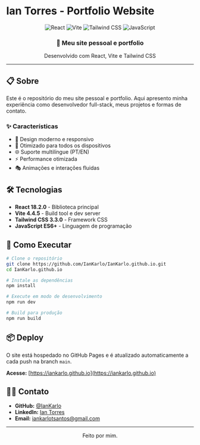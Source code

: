 # Ian Torres - Portfolio Website

<div align="center">
  <img src="https://img.shields.io/badge/React-18.2.0-61DAFB?style=for-the-badge&logo=react&logoColor=white" alt="React" />
  <img src="https://img.shields.io/badge/Vite-4.4.5-646CFF?style=for-the-badge&logo=vite&logoColor=white" alt="Vite" />
  <img src="https://img.shields.io/badge/Tailwind_CSS-3.3.0-38B2AC?style=for-the-badge&logo=tailwind-css&logoColor=white" alt="Tailwind CSS" />
  <img src="https://img.shields.io/badge/JavaScript-ES6+-F7DF1E?style=for-the-badge&logo=javascript&logoColor=black" alt="JavaScript" />
</div>

<div align="center">
  <h3>🚀 Meu site pessoal e portfolio</h3>
  <p>Desenvolvido com React, Vite e Tailwind CSS</p>
</div>

---

## 📋 Sobre

Este é o repositório do meu site pessoal e portfolio. Aqui apresento minha experiência como desenvolvedor full-stack, meus projetos e formas de contato.

### ✨ Características

- 🎨 Design moderno e responsivo
- 📱 Otimizado para todos os dispositivos
- 🌐 Suporte multilíngue (PT/EN)
- ⚡ Performance otimizada
- 🎭 Animações e interações fluidas

## 🛠️ Tecnologias

- **React 18.2.0** - Biblioteca principal
- **Vite 4.4.5** - Build tool e dev server
- **Tailwind CSS 3.3.0** - Framework CSS
- **JavaScript ES6+** - Linguagem de programação

## 🚀 Como Executar

```bash
# Clone o repositório
git clone https://github.com/IanKarlo/IanKarlo.github.io.git
cd IanKarlo.github.io

# Instale as dependências
npm install

# Execute em modo de desenvolvimento
npm run dev

# Build para produção
npm run build
```

## 📦 Deploy

O site está hospedado no GitHub Pages e é atualizado automaticamente a cada push na branch `main`.

**Acesse:** [https://iankarlo.github.io](https://iankarlo.github.io)

## 👨‍💻 Contato

- **GitHub:** [@IanKarlo](https://github.com/IanKarlo)
- **LinkedIn:** [Ian Torres](https://www.linkedin.com/in/iantorres26/)
- **Email:** iankarlotsantos@gmail.com

---

<div align="center">
  <p>Feito por mim.</p>
</div>